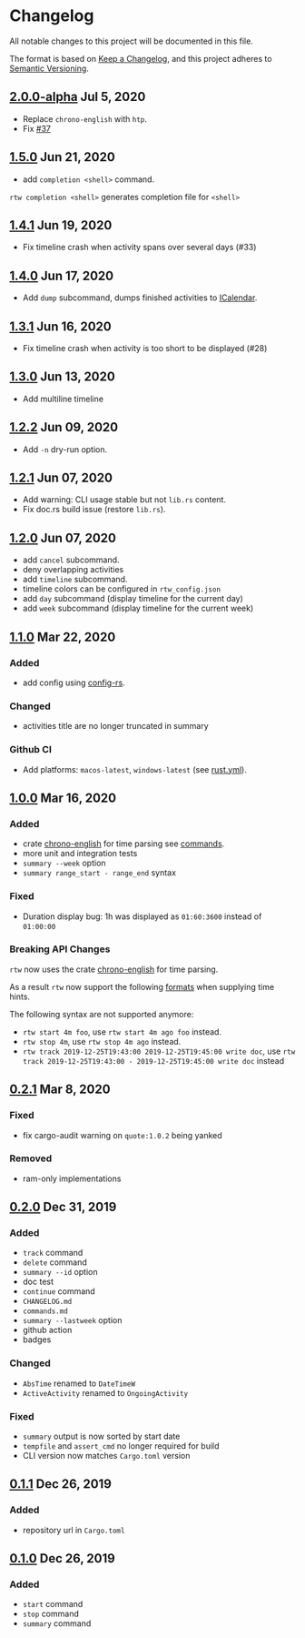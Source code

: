 # Changelog

All notable changes to this project will be documented in this file.

The format is based on [Keep a Changelog](https://keepachangelog.com/en/1.0.0/),
and this project adheres to [Semantic Versioning](https://semver.org/spec/v2.0.0.html).

## [2.0.0-alpha](https://crates.io/crates/rtw/2.0.0-alpha) Jul 5, 2020

* Replace `chrono-english` with `htp`.
* Fix [#37](https://github.com/PicoJr/rtw/issues/37)

## [1.5.0](https://crates.io/crates/rtw/1.5.0) Jun 21, 2020 

* add `completion <shell>` command.

`rtw completion <shell>` generates completion file for `<shell>`

## [1.4.1](https://crates.io/crates/rtw/1.4.1) Jun 19, 2020 

* Fix timeline crash when activity spans over several days (#33)

## [1.4.0](https://crates.io/crates/rtw/1.3.1) Jun 17, 2020

* Add `dump` subcommand, dumps finished activities to [ICalendar](https://en.wikipedia.org/wiki/ICalendar).

## [1.3.1](https://crates.io/crates/rtw/1.3.1) Jun 16, 2020

* Fix timeline crash when activity is too short to be displayed (#28)

## [1.3.0](https://crates.io/crates/rtw/1.3.0) Jun 13, 2020

* Add multiline timeline

## [1.2.2](https://crates.io/crates/rtw/1.2.2) Jun 09, 2020

* Add `-n` dry-run option.

## [1.2.1](https://crates.io/crates/rtw/1.2.1) Jun 07, 2020

* Add warning: CLI usage stable but not `lib.rs` content.
* Fix doc.rs build issue (restore `lib.rs`).

## [1.2.0](https://crates.io/crates/rtw/1.2.0) Jun 07, 2020

* add `cancel` subcommand.
* deny overlapping activities
* add `timeline` subcommand.
* timeline colors can be configured in `rtw_config.json`
* add `day` subcommand (display timeline for the current day)
* add `week` subcommand (display timeline for the current week)

## [1.1.0](https://crates.io/crates/rtw/1.1.0) Mar 22, 2020

### Added

* add config using [config-rs](https://docs.rs/crate/config/0.10.1).

### Changed

* activities title are no longer truncated in summary

### Github CI

* Add platforms: `macos-latest`, `windows-latest` (see [rust.yml](.github/workflows/rust.yml)).

## [1.0.0](https://crates.io/crates/rtw/1.0.0) Mar 16, 2020

### Added

* crate [chrono-english](https://docs.rs/chrono-english/) for time parsing see [commands](commands.md).
* more unit and integration tests
* `summary --week` option
* `summary range_start - range_end` syntax

### Fixed

* Duration display bug: 1h was displayed as `01:60:3600` instead of `01:00:00`

### Breaking API Changes

`rtw` now uses the crate [chrono-english](https://docs.rs/chrono-english/) for time parsing.

As a result `rtw` now support the following [formats](https://docs.rs/chrono-english/#supported-formats) when supplying time hints.

The following syntax are not supported anymore:

* `rtw start 4m foo`, use `rtw start 4m ago foo` instead.
* `rtw stop 4m`, use `rtw stop 4m ago` instead.
* `rtw track 2019-12-25T19:43:00 2019-12-25T19:45:00 write doc`, use `rtw track 2019-12-25T19:43:00 - 2019-12-25T19:45:00 write doc` instead

## [0.2.1](https://crates.io/crates/rtw/0.2.1) Mar 8, 2020

### Fixed

* fix cargo-audit warning on `quote:1.0.2` being yanked

### Removed

* ram-only implementations

## [0.2.0](https://crates.io/crates/rtw/0.2.0) Dec 31, 2019

### Added

* `track` command
* `delete` command
* `summary --id` option
* doc test
* `continue` command
* `CHANGELOG.md`
* `commands.md`
* `summary --lastweek` option
* github action
* badges

### Changed

* `AbsTime` renamed to `DateTimeW`
* `ActiveActivity` renamed to `OngoingActivity`

### Fixed

* `summary` output is now sorted by start date
* `tempfile` and `assert_cmd` no longer required for build
* CLI version now matches `Cargo.toml` version

## [0.1.1](https://crates.io/crates/rtw/0.1.1) Dec 26, 2019

### Added

* repository url in `Cargo.toml`

## [0.1.0](https://crates.io/crates/rtw/0.1.0) Dec 26, 2019

### Added

* `start` command
* `stop` command
* `summary` command
